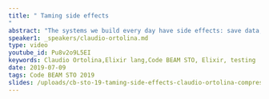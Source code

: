 ```yaml
---
title: " Taming side effects
"
abstract: "The systems we build every day have side effects: save data, send emails, write logs, push metrics, you name it! Many errors and headaches come from the difficulties involved in working and testing such code."
speaker1: _speakers/claudio-ortolina.md
type: video
youtube_id: Pu8v2o9L5EI
keywords: Claudio Ortolina,Elixir lang,Code BEAM STO, Elixir, testing
date: 2019-07-09
tags: Code BEAM STO 2019
slides: /uploads/cb-sto-19-taming-side-effects-claudio-ortolina-compressed.pdf
---
```


